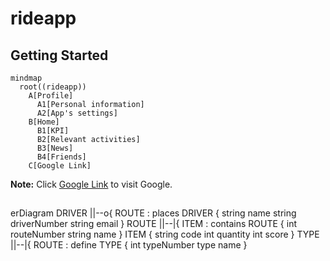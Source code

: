 # rideapp

## Getting Started

```mermaid
mindmap
  root((rideapp))
    A[Profile]
      A1[Personal information]
      A2[App's settings]
    B[Home]
      B1[KPI]
      B2[Relevant activities]
      B3[News]
      B4[Friends]
    C[Google Link]
```


**Note:** Click [Google Link](https://www.google.com) to visit Google.


## 
erDiagram
    DRIVER ||--o{ ROUTE : places
    DRIVER {
        string name
        string driverNumber
        string email
    }
    ROUTE ||--|{ ITEM : contains
    ROUTE {
        int routeNumber
        string name
    }
    ITEM {
        string code 
        int quantity
        int score
    }
    TYPE ||--|{ ROUTE : define
    TYPE {
        int typeNumber
        type name
    }
